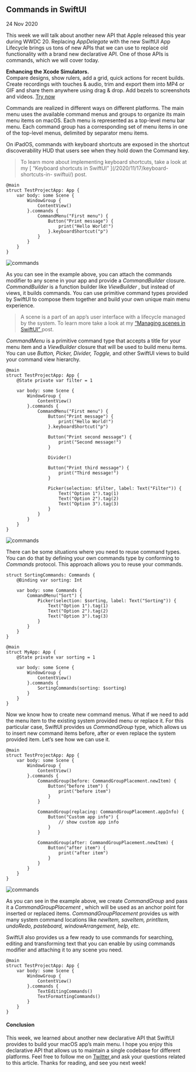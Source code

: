 ##  Commands in SwiftUI

24 Nov 2020

This week we will talk about another new API that Apple released this year
during WWDC 20. Replacing _AppDelegate_ with the new SwiftUI App Lifecycle
brings us tons of new APIs that we can use to replace old functionality with a
brand new declarative API. One of those APIs is commands, which we will cover
today.

**Enhancing the Xcode Simulators.**  
Compare designs, show rulers, add a grid, quick actions for recent builds.
Create recordings with touches & audio, trim and export them into MP4 or GIF
and share them anywhere using drag & drop. Add bezels to screenshots and
videos. [ Try now ](https://gumroad.com/a/931293139/ftvbh)

Commands are realized in different ways on different platforms. The main menu
uses the available command menus and groups to organize its main menu items on
macOS. Each menu is represented as a top-level menu bar menu. Each command
group has a corresponding set of menu items in one of the top-level menus,
delimited by separator menu items.

On iPadOS, commands with keyboard shortcuts are exposed in the shortcut
discoverability HUD that users see when they hold down the Command key.

> To learn more about implementing keyboard shortcuts, take a look at my [
> “Keyboard shortcuts in SwiftUI” ](/2020/11/17/keyboard-shortcuts-in-
> swiftui/) post.
    
    
    @main
    struct TestProjectApp: App {
        var body: some Scene {
            WindowGroup {
                ContentView()
            }.commands {
                CommandMenu("First menu") {
                    Button("Print message") {
                        print("Hello World!")
                    }.keyboardShortcut("p")
                }
            }
        }
    }
    

![commands](/public/commands1.png)

As you can see in the example above, you can attach the commands modifier to
any scene in your app and provide a _CommandBuilder_ closure. _CommandBuilder_
is a function builder like _ViewBuilder_ , but instead of views, it builds
commands. You can use primitive command types provided by SwiftUI to compose
them together and build your own unique main menu experience.

> A scene is a part of an app’s user interface with a lifecycle managed by the
> system. To learn more take a look at my [ “Managing scenes in SwiftUI”
> ](/2020/08/26/managing-scenes-in-swiftui/) post.

_CommandMenu_ is a primitive command type that accepts a title for your menu
item and a _ViewBuilder_ closure that will be used to build menu items. You
can use _Button, Picker, Divider, Toggle,_ and other SwiftUI views to build
your command view hierarchy.

    
    
    @main
    struct TestProjectApp: App {
        @State private var filter = 1
    
        var body: some Scene {
            WindowGroup {
                ContentView()
            }.commands {
                CommandMenu("First menu") {
                    Button("Print message") {
                        print("Hello World!")
                    }.keyboardShortcut("p")
    
                    Button("Print second message") {
                        print("Second message!")
                    }
    
                    Divider()
    
                    Button("Print third message") {
                        print("Third message!")
                    }
    
                    Picker(selection: $filter, label: Text("Filter")) {
                        Text("Option 1").tag(1)
                        Text("Option 2").tag(2)
                        Text("Option 3").tag(3)
                    }
                }
            }
        }
    }
    

![commands](/public/commands2.png)

There can be some situations where you need to reuse command types. You can do
that by defining your own commands type by conforming to _Commands_ protocol.
This approach allows you to reuse your commands.

    
    
    struct SortingCommands: Commands {
        @Binding var sorting: Int
    
        var body: some Commands {
            CommandMenu("Sort") {
                Picker(selection: $sorting, label: Text("Sorting")) {
                    Text("Option 1").tag(1)
                    Text("Option 2").tag(2)
                    Text("Option 3").tag(3)
                }
            }
        }
    }
    
    @main
    struct MyApp: App {
        @State private var sorting = 1
    
        var body: some Scene {
            WindowGroup {
                ContentView()
            }.commands {
                SortingCommands(sorting: $sorting)
            }
        }
    }
    

Now we know how to create new command menus. What if we need to add the menu
item to the existing system provided menu or replace it. For this particular
case, SwiftUI provides us _CommandGroup_ type, which allows us to insert new
command items before, after or even replace the system provided item. Let’s
see how we can use it.

    
    
    @main
    struct TestProjectApp: App {
        var body: some Scene {
            WindowGroup {
                ContentView()
            }.commands {
                CommandGroup(before: CommandGroupPlacement.newItem) {
                    Button("before item") {
                        print("before item")
                    }
                }
    
                CommandGroup(replacing: CommandGroupPlacement.appInfo) {
                    Button("Custom app info") {
                        // show custom app info
                    }
                }
    
                CommandGroup(after: CommandGroupPlacement.newItem) {
                    Button("after item") {
                        print("after item")
                    }
                }
            }
        }
    }
    

![commands](/public/commands3.png)

As you can see in the example above, we create _CommandGroup_ and pass it a
_CommandGroupPlacement_ , which will be used as an anchor point for inserted
or replaced items. _CommandGroupPlacement_ provides us with many system
command locations like _newItem, saveItem, printItem, undoRedo, pasteboard,
windowArrangement, help, etc._

SwiftUI also provides us a few ready to use commands for searching, editing
and transforming text that you can enable by using commands modifier and
attaching it to any scene you need.

    
    
    @main
    struct TestProjectApp: App {
        var body: some Scene {
            WindowGroup {
                ContentView()
            }.commands {
                TextEditingCommands()
                TextFormattingCommands()
            }
        }
    }
    

####  Conclusion

This week, we learned about another new declarative API that SwiftUI provides
to build your macOS app’s main menu. I hope you enjoy this declarative API
that allows us to maintain a single codebase for different platforms. Feel
free to follow me on [ Twitter ](https://twitter.com/mecid) and ask your
questions related to this article. Thanks for reading, and see you next week!

